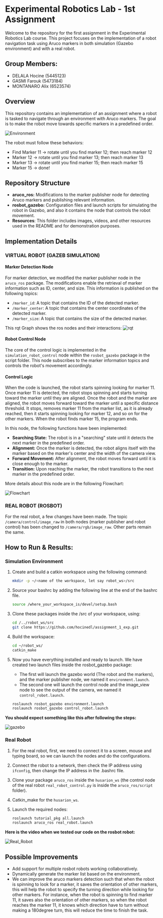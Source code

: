 #  Experimental Robotics Lab - 1st Assignment


Welcome to the repository for the first assignment in the Experimental Robotics Lab course. This project focuses on the implementation of a robot navigation task using Aruco markers in both simulation (Gazebo environment) and with a real robot.


## Group Members:

- DELALA Hocine (5445123)
- GASMI Farouk (5473184)
- MONTANARO Alix (6523574)

## Overview

This repository contains an implementation of an assignment where a robot is tasked to navigate through an environment with Aruco markers. The goal is to make the robot move towards specific markers in a predefined order.

![Environment](Resourcess/gazebo_environment.png)

The robot must follow these behaviors:

- Find Marker 11 -> rotate until you find marker 12; then reach marker 12
- Marker 12 -> rotate until you find marker 13; then reach marker 13
- Marker 13 -> rotate until you find marker 15; then reach marker 15
- Marker 15 -> done!
  
## Repository Structure

- **aruco_ros:** Modifications to the marker publisher node for detecting Aruco markers and publishing relevant information.
- **rosbot_gazebo:** Configuration files and launch scripts for simulating the robot in Gazebo, and also it contains the node that controls the robot movement.
- **Resources**: This folder includes images, videos, and other resources used in the README and for demonstration purposes.


## Implementation Details

### VIRTUAL ROBOT (GAZEB SIMULATION)

#### Marker Detection Node

For marker detection, we modified the marker publisher node in the `aruco_ros` package. The modifications enable the retrieval of marker information such as ID, center, and size. This information is published on the following topics:

- `/marker_id`: A topic that contains the ID of the detected marker.
- `/marker_center`: A topic that contains the center coordinates of the detected marker.
- `/marker_size`: A topic that contains the size of the detected marker.

This rqt Graph shows the ros nodes and their interactions:
![rqt](Resourcess/rqt_graph.png)

#### Robot Control Node

The core of the control logic is implemented in the `simulation_robot_control` node within the `rosbot_gazebo` package in the script folder. This node subscribes to the marker information topics and controls the robot's movement accordingly.

#### Control Logic

When the code is launched, the robot starts spinning looking for marker 11. Once marker 11 is detected, the robot stops spinning and starts turning toward the marker until they are aligned. Once the robot and the marker are aligned, the robot moves forward toward the marker until a specific distance threshold. It stops, removes marker 11 from the marker list, as it is already reached, then it starts spinning looking for marker 12, and so on for the other markers. When the robot finds marker 15, the program ends.


In this node, the following functions have been implemented:

- **Searching State:** The robot is in a "searching" state until it detects the next marker in the predefined order.
- **Alignment:** Once the marker is detected, the robot aligns itself with the marker based on the marker's center and the width of the camera view.
- **Forward Movement:** After alignment, the robot moves forward until it is close enough to the marker.
- **Transition:** Upon reaching the marker, the robot transitions to the next marker in the predefined order.

More details about this node are in the following Flowchart:

![Flowchart](Resourcess/Flowchart.png)

### REAL ROBOT (ROSBOT)

For the real robot, a few changes have been made. The topic `/camera/control/image_raw` in both nodes (marker publisher and robot control) has been changed to `/camera/rgb/image_raw`. Other parts remain the same.

## How to Run & Results:

### Simulation Environment

1. Create and build a catkin workspace using the following command:

    ```bash
    mkdir -p ~/<name of the workspace, let say robot_ws>/src
    ```

2. Source your bashrc by adding the following line at the end of the bashrc file.

    ```bash
    source /where_your_workspace_is/devel/setup.bash
    ```

3. Clone these packages inside the /src of your workspace, using:

    ```bash
    cd /../robot_ws/src
    git clone https://github.com/hocinedl/assignment_1_exp.git
    ```

4. Build the workspace:

    ```bash
    cd ~/robot_ws/
    catkin_make
    ```

5. Now you have everything installed and ready to launch. We have created two launch files inside the rosbot_gazebo package:

    - The first will launch the gazebo world (The robot and the markers), and the marker publisher node, we named it `environment.launch`.
    - The second one will launch the control node and the image_view node to see the output of the camera, we named it `control_robot.launch`.

    ```bash
    roslaunch rosbot_gazebo environment.launch
    roslaunch rosbot_gazebo control_robot.launch
    ```

**You should expect something like this after following the steps:**


![gazebo](Resourcess/virtual-robot.gif)


### Real Robot

1. For the real robot, first, we need to connect it to a screen, mouse and typing board, so we can launch the nodes and do the configurations.
2. Connect the robot to a network, then check the IP address using `ifconfig`, then change the IP address in the .bashrc file.
3. Clone your package `aruco_ros` inside the `husarion_ws` (the control node of the real robot `real_robot_control.py` is inside the `aruco_ros/script` folder).
4. Catkin_make for the `husarion_ws`.
5. Launch the required nodes:

    ```bash
    roslaunch tutorial_pkg all.launch
    roslaunch aruco_ros real_robot.launch
    ```
    
**Here is the video when we tested our code on the rosbot robot:**

![Real_Robot](Resourcess/Real_Robot3.gif)


## Possible Improvements

- Add support for multiple rosbot robots working collaboratively.
- Dynamically generate the marker list based on the environment.
- We can improve the aruco markers detection such that when the robot is spinning to look for a marker, it saves the orientation of other markers, this will help the robot to specify the turning direction while looking for other markers. For instance, when the robot is spinning to find marker 11, it saves also the orientation of other markers, so when the robot reaches the marker 11, it knows which direction have to turn without making a 180degree turn, this will reduce the time to finish the task.
